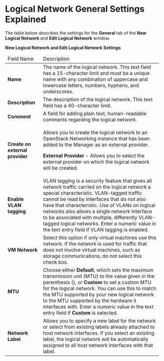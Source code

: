 # Logical Network General Settings Explained

The table below describes the settings for the **General** tab of the **New Logical Network** and **Edit Logical Network** window.

**New Logical Network and Edit Logical Network Settings**

<table>
 <thead>
  <tr>
   <td>Field Name</td>
   <td>Description</td>
  </tr>
 </thead>
 <tbody>
  <tr>
   <td><b>Name</b></td>
   <td>The name of the logical network. This text field has a 15-character limit and must be a unique name with any combination of uppercase and lowercase letters, numbers, hyphens, and underscores.</td>
  </tr>
  <tr>
   <td><b>Description</b></td>
   <td>The description of the logical network. This text field has a 40-character limit.</td>
  </tr>
  <tr>
   <td><b>Comment</b></td>
   <td>A field for adding plain text, human-readable comments regarding the logical network.</td>
  </tr>
  <tr>
   <td><b>Create on external provider</b></td>
   <td>
    <p>Allows you to create the logical network to an OpenStack Networking instance that has been added to the Manager as an external provider.</p>
    <p><b>External Provider</b> - Allows you to select the external provider on which the logical network will be created.</p>
   </td>
  </tr>
  <tr>
   <td><b>Enable VLAN tagging</b></td>
   <td>VLAN tagging is a security feature that gives all network traffic carried on the logical network a special characteristic. VLAN-tagged traffic cannot be read by interfaces that do not also have that characteristic. Use of VLANs on logical networks also allows a single network interface to be associated with multiple, differently VLAN-tagged logical networks. Enter a numeric value in the text entry field if VLAN tagging is enabled.</td>
  </tr>
  <tr>
   <td><b>VM Network</b></td>
   <td>Select this option if only virtual machines use this network. If the network is used for traffic that does not involve virtual machines, such as storage communications, do not select this check box.</td>
  </tr>
  <tr>
   <td><b>MTU</b></td>
   <td>Choose either <b>Default</b>, which sets the maximum transmission unit (MTU) to the value given in the parenthesis (), or <b>Custom</b> to set a custom MTU for the logical network. You can use this to match the MTU supported by your new logical network to the MTU supported by the hardware it interfaces with. Enter a numeric value in the text entry field if <b>Custom</b> is selected.</td>
  </tr>
  <tr>
   <td><b>Network Label</b></td>
   <td>Allows you to specify a new label for the network or select from existing labels already attached to host network interfaces. If you select an existing label, the logical network will be automatically assigned to all host network interfaces with that label.</td>
  </tr>
 </tbody>
</table>
